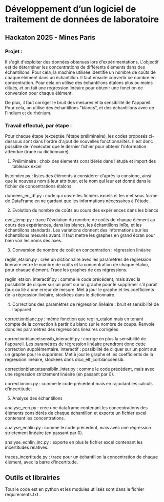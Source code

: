 # Développement d’un logiciel de traitement de données de laboratoire
## Hackaton 2025 - Mines Paris

### Projet :

Il s'agit d'exploiter des données obtenues lors d'expérimentations. L'objectif est de déterminer les concentrations de différents éléments dans des échantillons. Pour cela, la machine utilisée identifie un nombre de coûts de chaque élément dans un échantillon. Il faut ensuite convertir ce nombre en concentration. Pour cela on utilise des échantillons étalons plus ou moins dilués, et on fait une régression linéaire pour obtenir une fonction de conversion pour chaque élément. 

De plus, il faut corriger le bruit des mesures et la sensibilité de l'appareil. Pour cela, on utilise des échantillons "blancs", et des échantillons avec de l'indium et du rhénium.

### Travail effectué, par étape :

Pour chaque étape (exceptée l'étape préliminaire), les codes proposés ci-dessous sont dans l'ordre d'ajout de nouvelles fonctionnalités. Il est donc possible de n'exécuter que le dernier fichier pour obtenir l'information attendue (tracé ou dictionnaire).

1. Préliminaire : choix des élements considérés dans l'étude et import des tableaux excel

listeindex.py : listes des éléments à considérer d'après la consigne, ainsi que le nouveau nom à leur attribuer, et le nom qui leur est donné dans le fichier de concentrations étalons.

donnees_en_df.py : code qui ouvre les fichiers excels et les met sous forme de DataFrame en ne gardant que les informations nécessaires à l'étude.

2. Evolution du nombre de coûts au cours des expériences dans les blancs

evol_temp.py : trace l'évolution du nombre de coûts de chaque élément au cours des expériences, dans les blancs, les échantillons InRe, et les échantillons standards. Les variations donnent des informations sur les échantillons mesurés avant. Il faut mettre les graphes en grand écran pour bien voir les noms des axes. 

3. Conversion de nombre de coût en concentration : régression linéaire

reglin_etalon.py : crée un dictionnaire avec les paramètres de régression linéraire entre le nombre de coûts et la concentration de chaque étalon, pour chaque élément.  Trace les graphes de ces régressions.

reglin_etalon_interactif.py : comme le code précédent, mais avec la possibilité de cliquer sur un point sur un graphe pour le supprimer s'il parait faux ou lié à une erreur de mesure. Met à jour le graphe et les coefficients de la régression linéaire, stockées dans le dictionnaire.

4. Corrections des paramètres de régression linéaire : bruit et sensibilité de l'appareil

correctionblanc.py : même fonction que reglin_etalon mais en tenant compte de la correction à partir du blanc sur le nombre de coups. Renvoie donc les paramètres des régressions linéaires corrigées.

correctionblancetsensib_interactif.py : corrige en plus la sensibilité de l'appareil. Les paramètres de régression linéaire prendront donc cette correction supplémentaire. Interactif : possibilité de cliquer sur un point sur un graphe pour le supprimer. Met à jour le graphe et les coefficients de la régression linéaire, stockées dans dico_elt_corblancsensib.

correctionblancetsensiblin_inter.py : comme le code précédent, mais avec une régression strictement linéaire (en passant par 0).

correctioninc.py : comme le code précédent mais en rajoutant les calculs d'incertitude.

5. Analyse des échantillons 

analyse_ech.py : crée une dataframe contenant les concentrations des éléments considérés de chaque échantillon et exporte un fichier excel contenant les concentrations.

analyse_echlin.py : comme le code précédent, mais avec une régression strictement linéaire (en passant par 0).

analyse_echlin_inc.py : exporte en plus le fichier excel contenant les incertitudes relatives.

traces_incertitude.py : trace pour un échantillon la concentration de chaque élément, avec la barre d'incertitude.

## Outils et librairies

Tout le code est en python et les modules utilisés sont dans le fichier requirements.txt .
